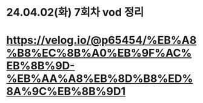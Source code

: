 # 24.04.02(화) 7회차 vod 정리
# https://velog.io/@p65454/%EB%A8%B8%EC%8B%A0%EB%9F%AC%EB%8B%9D-%EB%AA%A8%EB%8D%B8%ED%8A%9C%EB%8B%9D1